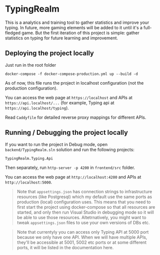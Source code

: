 # TypingRealm

This is a analytics and training tool to gather statistics and improve your typing. In future, more gaming elements will be added to it until it's a full-fledged game. But the first iteration of this project is simple: gather statistics on typing for future learning and improvement.

## Deploying the project locally

Just run in the root folder

```
docker-compose -f docker-compose-production.yml up --build -d
```

As of now, this file runs the project in localhost configuration (not the production configuration).

You can access the web page at `https://localhost` and APIs at `https://api.localhost/...` (for example, Typing api at `https://api.localhost/typing`).

Read `Caddyfile` for detailed reverse proxy mappings for different APIs.

## Running / Debugging the project locally

If you want to run the project in Debug mode, open `backend/TypingRealm.sln` solution and run the following projects:

`TypingRealm.Typing.Api`

Then separately, run `http-server -p 4200` in `frontend/src` folder.

You can access the web page at `http://localhost:4200` and APIs at `http://localhost:5000`.

> Note that `appsettings.json` has connection strings to infrastructure resources (like Postgresql) which my default use the same ports as production (local) configuration uses. This means that you need to first start the project using docker-compose so that all resources are started, and only then run Visual Studio in debugging mode so it will be able to use those resources. Altetrnatively, you might want to tweak `appsettings.json` files to use your own versions of DBs etc.

> Note that currentyly you can access only Typing API at 5000 port because we only have one API. When we will have multiple APIs, they'll be accessible at 5001, 5002 etc ports or at some different ports, it will be listed in the documentation here.
